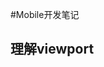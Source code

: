 #Mobile开发笔记
## 理解viewport
> <meta name="viewport" content="*width*=device-width, initial-scale=1.0, maximum-scale=1.0,minimum-scale=1,s user-scalable=0;" />
```javascript
    
```